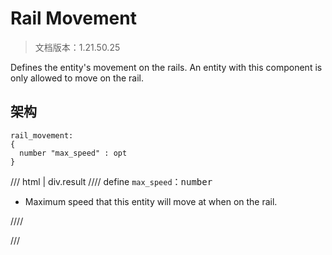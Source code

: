 # Rail Movement

> 文档版本：1.21.50.25

Defines the entity's movement on the rails. An entity with this component is only allowed to move on the rail.

## 架构

```mcschema
rail_movement:
{
  number "max_speed" : opt
}

```

/// html | div.result
//// define
`max_speed`：<samp>number</samp>

- Maximum speed that this entity will move at when on the rail.


////


///

